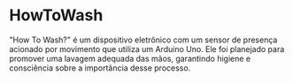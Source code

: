 # HowToWash
 "How To Wash?" é um dispositivo eletrônico com um sensor de presença acionado por movimento que utiliza um Arduino Uno. Ele foi planejado para promover uma lavagem adequada das mãos, garantindo higiene e consciência sobre a importância desse processo.
